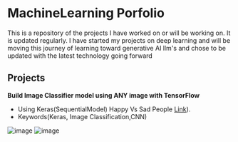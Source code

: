 # MachineLearning Porfolio

This is a repository of the projects I have worked on or will be working on. It is updated regularly. I have started my projects on deep learning and will be moving this journey of learning toward generative AI llm's and chose to be updated with the latest technology going forward 

## Projects

**Build Image Classifier model using ANY image with TensorFlow** 

- Using Keras(SequentialModel) Happy Vs Sad People [Link](https://github.com/FarheenAkhter786/MachineLearning_Porfolio/blob/main/Google%20Colab/ImageClassifier_HappyVsSad/ImageClassifier_RandomImageClasses.ipynb)).
- Keywords(Keras, Image Classification,CNN)


![image](https://github.com/FarheenAkhter786/MachineLearning_Porfolio/assets/144804109/2a08e52e-c19f-4a52-aad2-76c7a8201210)
![image](https://github.com/FarheenAkhter786/MachineLearning_Porfolio/assets/144804109/85786d36-358a-4e81-ad93-42fdde156850)

